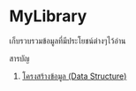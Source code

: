 # MyLibrary
เก็บรวบรวมข้อมูลที่มีประโยชน์ต่างๆไว้อ่าน

สารบัญ

1. [โครงสร้างข้อมูล (Data Structure)](https://github.com/thiraphat-ps-dev/MyLibrary/wiki/DataStructure)
